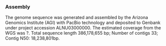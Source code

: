 ### Assembly
The genome sequence was generated and assembled by the Arizona Genomics Institute (AGI) with PacBio technology and deposited to Genbank under project accession ALNU03000000. The estimated coverage from the WGS was ?. Total sequence length 386,178,655 bp; Number of contigs 33; Contig N50: 18,238,801bp.
